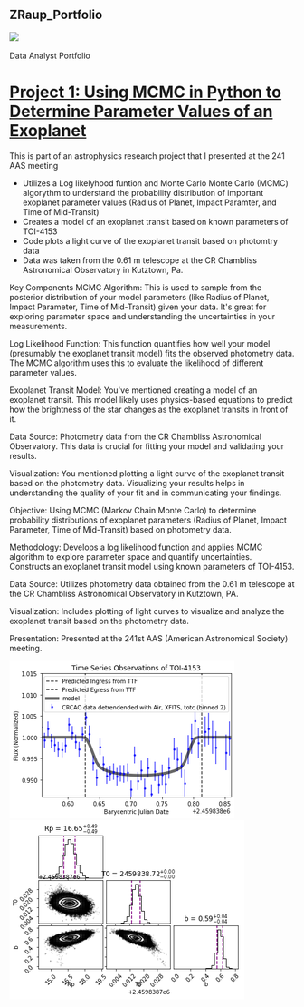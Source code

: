 ## ZRaup_Portfolio
<a href = "https://www.linkedin.com/in/zachary-raup-6280a3265"><img src="https://img.shields.io/badge/-LinkedIn-0072b1?&style=for-the-badge&logo=linkedin&logoColor=white" /></a>

Data Analyst Portfolio

# [Project 1: Using MCMC in Python to Determine Parameter Values of an Exoplanet](TOI4153.ipynb)

This is part of an astrophysics research project that I presented at the 241 AAS meeting
  - Utilizes a Log likelyhood funtion and Monte Carlo Monte Carlo (MCMC) algorythm to understand the probability distribution of important exoplanet parameter values (Radius of Planet, Impact Paramter, and Time of Mid-Transit)
  - Creates a model of an exoplanet transit based on known parameters of TOI-4153
  - Code plots a light curve of the exoplanet transit based on photomtry data
  - Data was taken from the 0.61 m telescope at the CR Chambliss Astronomical Observatory in Kutztown, Pa.


Key Components
MCMC Algorithm: This is used to sample from the posterior distribution of your model parameters (like Radius of Planet, Impact Parameter, Time of Mid-Transit) given your data. It's great for exploring parameter space and understanding the uncertainties in your measurements.

Log Likelihood Function: This function quantifies how well your model (presumably the exoplanet transit model) fits the observed photometry data. The MCMC algorithm uses this to evaluate the likelihood of different parameter values.

Exoplanet Transit Model: You've mentioned creating a model of an exoplanet transit. This model likely uses physics-based equations to predict how the brightness of the star changes as the exoplanet transits in front of it.

Data Source: Photometry data from the CR Chambliss Astronomical Observatory. This data is crucial for fitting your model and validating your results.

Visualization: You mentioned plotting a light curve of the exoplanet transit based on the photometry data. Visualizing your results helps in understanding the quality of your fit and in communicating your findings.




Objective: Using MCMC (Markov Chain Monte Carlo) to determine probability distributions of exoplanet parameters (Radius of Planet, Impact Parameter, Time of Mid-Transit) based on photometry data.

Methodology:
  Develops a log likelihood function and applies MCMC algorithm to explore parameter space and quantify uncertainties.
  Constructs an exoplanet transit model using known parameters of TOI-4153.

Data Source: Utilizes photometry data obtained from the 0.61 m telescope at the CR Chambliss Astronomical Observatory in Kutztown, PA.

Visualization: Includes plotting of light curves to visualize and analyze the exoplanet transit based on the photometry data.

Presentation: Presented at the 241st AAS (American Astronomical Society) meeting.
    
![](lightkurve.png)   ![](cornerplot.png)
